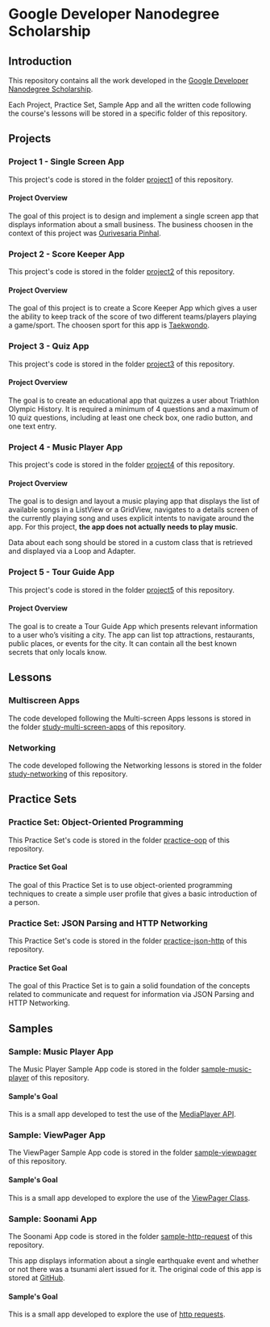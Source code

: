 # Google Developer Nanodegree Scholarship

## Introduction

This repository contains all the work developed in the [Google Developer Nanodegree Scholarship](https://sites.google.com/knowlabs.com/gdnd2017).

Each Project, Practice Set, Sample App and all the written code following the course's lessons will be stored in a specific folder of this repository.
 
## Projects

### Project 1 - Single Screen App

This project's code is stored in the folder [project1](./project1) of this repository.

#### Project Overview
The goal of this project is to design and implement a single screen app that displays information about a small business. The business choosen in the context of this project was [Ourivesaria Pinhal](http://www.rpinhal.pt/). 

### Project 2 - Score Keeper App

This project's code is stored in the folder [project2](./project2) of this repository.

#### Project Overview
The goal of this project is to create a Score Keeper App which gives a user the ability to keep track of the score of two different teams/players playing a game/sport. The choosen sport for this app is [Taekwondo](https://en.wikipedia.org/wiki/Taekwondo).

### Project 3 - Quiz App

This project's code is stored in the folder [project3](./project3) of this repository.

#### Project Overview
The goal is to create an educational app that quizzes a user about Triathlon Olympic History. It is required a minimum of 4 questions and a maximum of 10 quiz questions, including at least one check box, one radio button, and one text entry.

### Project 4 - Music Player App

This project's code is stored in the folder [project4](./project4) of this repository.

#### Project Overview
The goal is to design and layout a music playing app that displays the list of available songs in a ListView or a GridView, navigates to a details screen of the currently playing song and uses explicit intents to navigate around the app. For this project, **the app does not actually needs to play music**.

Data about each song should be stored in a custom class that is retrieved and displayed via a Loop and Adapter.

### Project 5 - Tour Guide App

This project's code is stored in the folder [project5](./project5) of this repository.

#### Project Overview

The goal is to create a Tour Guide App which presents relevant information to a user who’s visiting a city. The app can list top attractions, restaurants, public places, or events for the city. It can contain all the best known secrets that only locals know.

## Lessons

### Multiscreen Apps

The code developed following the Multi-screen Apps lessons is stored in the folder [study-multi-screen-apps](./study-multi-screen-apps) of this repository. 

### Networking

The code developed following the Networking lessons is stored in the folder [study-networking](./study-networking) of this repository.

## Practice Sets

### Practice Set: Object-Oriented Programming

This Practice Set's code is stored in the folder [practice-oop](./practice-oop) of this repository.

#### Practice Set Goal
The goal of this Practice Set is to use object-oriented programming techniques to create a simple user profile that gives a basic introduction of a person.

### Practice Set: JSON Parsing and HTTP Networking

This Practice Set's code is stored in the folder [practice-json-http](./practice-json-http) of this repository.

#### Practice Set Goal
The goal of this Practice Set is to gain a solid foundation of the concepts related to communicate and request for information via JSON Parsing and HTTP Networking.

## Samples

### Sample: Music Player App

The Music Player Sample App code is stored in the folder [sample-music-player](./sample-music-player) of this repository.

#### Sample's Goal

This is a small app developed to test the use of the [MediaPlayer API](https://developer.android.com/reference/android/media/MediaPlayer).

### Sample: ViewPager App

The ViewPager Sample App code is stored in the folder [sample-viewpager](./sample-viewpager) of this repository.

#### Sample's Goal

This is a small app developed to explore the use of the [ViewPager Class](https://developer.android.com/reference/android/support/v4/view/ViewPager).

### Sample: Soonami App

The Soonami App code is stored in the folder [sample-http-request](./sample/http-request) of this repository.

This app displays information about a single earthquake event and whether or not there was a tsunami alert issued for it. The original code of this app is stored at [GitHub](https://github.com/udacity/ud843_Soonami).

#### Sample's Goal

This is a small app developed to explore the use of [http requests](https://developer.android.com/reference/java/net/HttpURLConnection).
